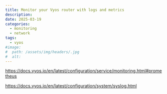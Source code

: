 ```yaml
---
title: Monitor your Vyos router with logs and metrics
description:
date: 2025-03-19
categories:
  - monitoring
  - network
tags: 
  - vyos
#image:
#  path: /assets/img/headers/.jpg
#  alt:
---
```


https://docs.vyos.io/en/latest/configuration/service/monitoring.html#prometheus 

https://docs.vyos.io/en/latest/configuration/system/syslog.html
